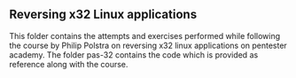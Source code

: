 ## Reversing x32 Linux applications

This folder contains the attempts and exercises performed while following the course by Philip Polstra on reversing x32 linux applications on pentester academy. The folder pas-32 contains the code which is provided as reference along with the course.


